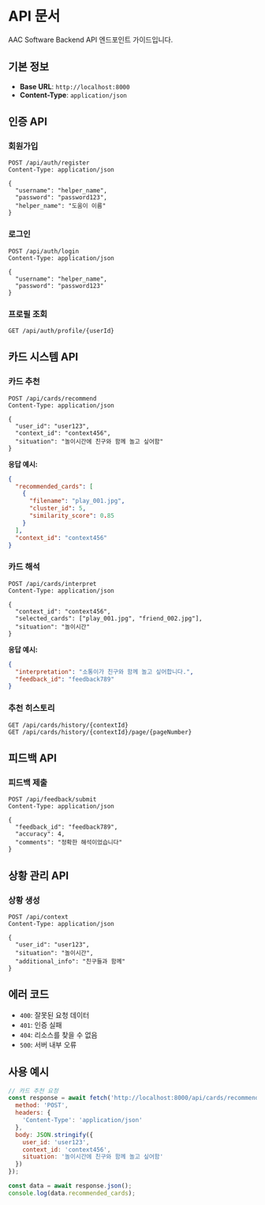 # API 문서

AAC Software Backend API 엔드포인트 가이드입니다.

## 기본 정보

- **Base URL**: `http://localhost:8000`
- **Content-Type**: `application/json`

## 인증 API

### 회원가입
```http
POST /api/auth/register
Content-Type: application/json

{
  "username": "helper_name",
  "password": "password123",
  "helper_name": "도움이 이름"
}
```

### 로그인
```http
POST /api/auth/login
Content-Type: application/json

{
  "username": "helper_name",
  "password": "password123"
}
```

### 프로필 조회
```http
GET /api/auth/profile/{userId}
```

## 카드 시스템 API

### 카드 추천
```http
POST /api/cards/recommend
Content-Type: application/json

{
  "user_id": "user123",
  "context_id": "context456",
  "situation": "놀이시간에 친구와 함께 놀고 싶어함"
}
```

**응답 예시:**
```json
{
  "recommended_cards": [
    {
      "filename": "play_001.jpg",
      "cluster_id": 5,
      "similarity_score": 0.85
    }
  ],
  "context_id": "context456"
}
```

### 카드 해석
```http
POST /api/cards/interpret
Content-Type: application/json

{
  "context_id": "context456",
  "selected_cards": ["play_001.jpg", "friend_002.jpg"],
  "situation": "놀이시간"
}
```

**응답 예시:**
```json
{
  "interpretation": "소통이가 친구와 함께 놀고 싶어합니다.",
  "feedback_id": "feedback789"
}
```

### 추천 히스토리
```http
GET /api/cards/history/{contextId}
GET /api/cards/history/{contextId}/page/{pageNumber}
```

## 피드백 API

### 피드백 제출
```http
POST /api/feedback/submit
Content-Type: application/json

{
  "feedback_id": "feedback789",
  "accuracy": 4,
  "comments": "정확한 해석이었습니다"
}
```

## 상황 관리 API

### 상황 생성
```http
POST /api/context
Content-Type: application/json

{
  "user_id": "user123",
  "situation": "놀이시간",
  "additional_info": "친구들과 함께"
}
```

## 에러 코드

- `400`: 잘못된 요청 데이터
- `401`: 인증 실패
- `404`: 리소스를 찾을 수 없음
- `500`: 서버 내부 오류

## 사용 예시

```javascript
// 카드 추천 요청
const response = await fetch('http://localhost:8000/api/cards/recommend', {
  method: 'POST',
  headers: {
    'Content-Type': 'application/json'
  },
  body: JSON.stringify({
    user_id: 'user123',
    context_id: 'context456',
    situation: '놀이시간에 친구와 함께 놀고 싶어함'
  })
});

const data = await response.json();
console.log(data.recommended_cards);
```
